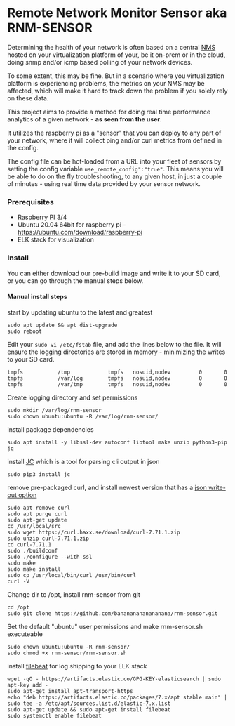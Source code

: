 # Remote Network Monitor Sensor aka RNM-SENSOR
Determining the health of your network is often based on a central [NMS](https://github.com/librenms/librenms/blob/master/README.md) hosted on your virtualization platform of your, be it on-prem or in the cloud, doing snmp and/or icmp based polling of your network devices. 

To some extent, this may be fine. But in a scenario where you virtualization platform is experiencing problems, the metrics on your NMS may be affected, which will make it hard to track down the problem if you solely rely on these data. 

This project aims to provide a method for doing real time performance analytics of a given network - **as seen from the user**.

It utilizes the raspberry pi as a "sensor" that you can deploy to any part of your network, where it will collect ping and/or curl metrics from defined in the config. 

The config file can be hot-loaded from a URL into your fleet of sensors by setting the config variable `use_remote_config":"true"`. 
This means you will be able to do on the fly troubleshooting, to any given host, in just a couple of minutes - using real time data provided by your sensor network.

### Prerequisites
* Raspberry PI 3/4
* Ubuntu 20.04 64bit for raspberry pi - https://ubuntu.com/download/raspberry-pi 
* ELK stack for visualization

### Install
You can either download our pre-build image and write it to your SD card, or you can go through the manual steps below.

#### Manual install steps

start by updating ubuntu  to the latest and greatest
```
sudo apt update && apt dist-upgrade
sudo reboot
```

Edit your `sudo vi /etc/fstab` file, and add the lines below to the file. 
It will ensure the logging directories are stored in memory - minimizing the writes to your SD card.
```
tmpfs           /tmp            tmpfs   nosuid,nodev         0       0
tmpfs           /var/log        tmpfs   nosuid,nodev         0       0
tmpfs           /var/tmp        tmpfs   nosuid,nodev         0       0
```

Create logging directory and set permissions
```
sudo mkdir /var/log/rnm-sensor
sudo chown ubuntu:ubuntu -R /var/log/rnm-sensor/
```

install package dependencies
```
sudo apt install -y libssl-dev autoconf libtool make unzip python3-pip jq
```

install [JC](https://github.com/kellyjonbrazil/jc/blob/master/README.md) which is a tool for parsing cli output in json
```
sudo pip3 install jc
```

remove pre-packaged curl, and install newest version that has a [json write-out option](https://daniel.haxx.se/blog/2020/03/17/curl-write-out-json/)
```
sudo apt remove curl
sudo apt purge curl
sudo apt-get update
cd /usr/local/src
sudo wget https://curl.haxx.se/download/curl-7.71.1.zip
sudo unzip curl-7.71.1.zip
cd curl-7.71.1
sudo ./buildconf
sudo ./configure --with-ssl 
sudo make
sudo make install
sudo cp /usr/local/bin/curl /usr/bin/curl
curl -V
```

Change dir to /opt, install rnm-sensor from git
```
cd /opt
sudo git clone https://github.com/banananananananana/rnm-sensor.git
```

Set the default "ubuntu" user permissions and make rnm-sensor.sh executeable
```
sudo chown ubuntu:ubuntu -R rnm-sensor/
sudo chmod +x rnm-sensor/rnm-sensor.sh
```

install [filebeat](#ttps://www.elastic.co/guide/en/beats/filebeat/current/setup-repositories.html) for log shipping to your ELK stack 
```
wget -qO - https://artifacts.elastic.co/GPG-KEY-elasticsearch | sudo apt-key add -
sudo apt-get install apt-transport-https
echo "deb https://artifacts.elastic.co/packages/7.x/apt stable main" | sudo tee -a /etc/apt/sources.list.d/elastic-7.x.list
sudo apt-get update && sudo apt-get install filebeat
sudo systemctl enable filebeat
```

